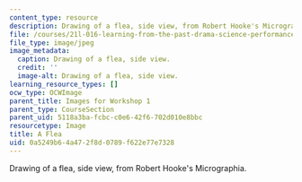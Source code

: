 ```yaml
---
content_type: resource
description: Drawing of a flea, side view, from Robert Hooke's Micrographia.
file: /courses/21l-016-learning-from-the-past-drama-science-performance-spring-2009/0a5249b64a472f8d0789f622e77e7328_07.jpg
file_type: image/jpeg
image_metadata:
  caption: Drawing of a flea, side view.
  credit: ''
  image-alt: Drawing of a flea, side view.
learning_resource_types: []
ocw_type: OCWImage
parent_title: Images for Workshop 1
parent_type: CourseSection
parent_uid: 5118a3ba-fcbc-c0e6-42f6-702d010e8bbc
resourcetype: Image
title: A Flea
uid: 0a5249b6-4a47-2f8d-0789-f622e77e7328
---
```

Drawing of a flea, side view, from Robert Hooke's Micrographia.


